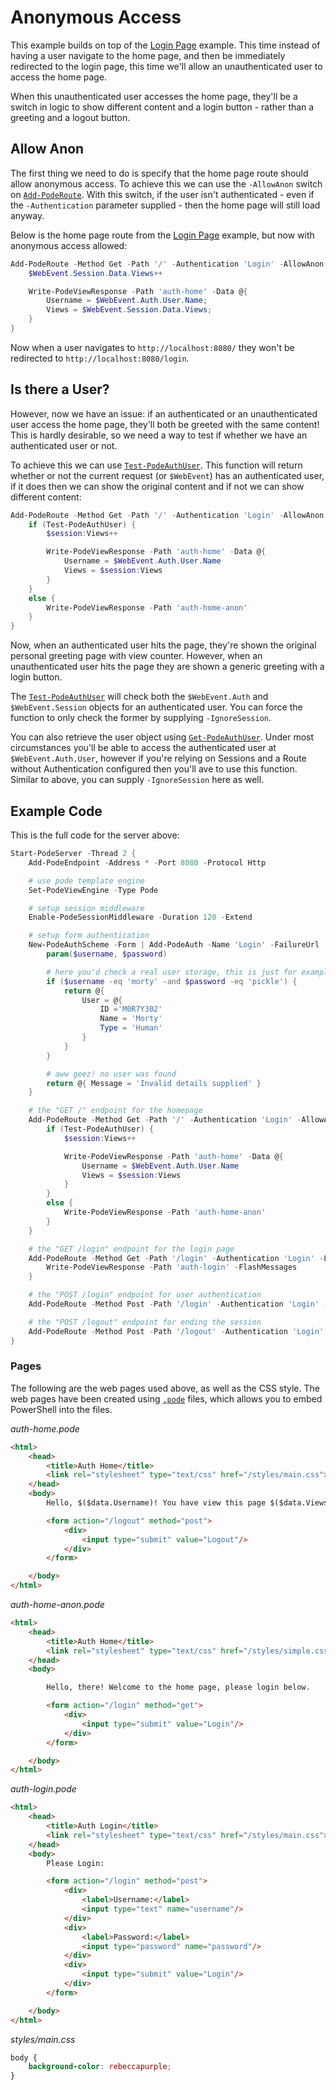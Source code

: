 # Anonymous Access

This example builds on top of the [Login Page](../LoginPage) example. This time instead of having a user navigate to the home page, and then be immediately redirected to the login page, this time we'll allow an unauthenticated user to access the home page.

When this unauthenticated user accesses the home page, they'll be a switch in logic to show different content and a login button - rather than a greeting and a logout button.

## Allow Anon

The first thing we need to do is specify that the home page route should allow anonymous access. To achieve this we can use the `-AllowAnon` switch on [`Add-PodeRoute`](../../../../Functions/Routes/Add-PodeRoute). With this switch, if the user isn't authenticated - even if the `-Authentication` parameter supplied - then the home page will still load anyway.

Below is the home page route from the [Login Page](../LoginPage) example, but now with anonymous access allowed:

```powershell
Add-PodeRoute -Method Get -Path '/' -Authentication 'Login' -AllowAnon -ScriptBlock {
    $WebEvent.Session.Data.Views++

    Write-PodeViewResponse -Path 'auth-home' -Data @{
        Username = $WebEvent.Auth.User.Name;
        Views = $WebEvent.Session.Data.Views;
    }
}
```

Now when a user navigates to `http://localhost:8080/` they won't be redirected to `http://localhost:8080/login`.

## Is there a User?

However, now we have an issue: if an authenticated or an unauthenticated user access the home page, they'll both be greeted with the same content! This is hardly desirable, so we need a way to test if whether we have an authenticated user or not.

To achieve this we can use [`Test-PodeAuthUser`](../../../../Functions/Authentication/Test-PodeAuthUser). This function will return whether or not the current request (or `$WebEvent`) has an authenticated user, if it does then we can show the original content and if not we can show different content:

```powershell
Add-PodeRoute -Method Get -Path '/' -Authentication 'Login' -AllowAnon -ScriptBlock {
    if (Test-PodeAuthUser) {
        $session:Views++

        Write-PodeViewResponse -Path 'auth-home' -Data @{
            Username = $WebEvent.Auth.User.Name
            Views = $session:Views
        }
    }
    else {
        Write-PodeViewResponse -Path 'auth-home-anon'
    }
}
```

Now, when an authenticated user hits the page, they're shown the original personal greeting page with view counter. However, when an unauthenticated user hits the page they are shown a generic greeting with a login button.

The [`Test-PodeAuthUser`](../../../../Functions/Authentication/Test-PodeAuthUser) will check both the `$WebEvent.Auth` and `$WebEvent.Session` objects for an authenticated user. You can force the function to only check the former by supplying `-IgnoreSession`.

You can also retrieve the user object using [`Get-PodeAuthUser`](../../../../Functions/Authentication/Get-PodeAuthUser). Under most circumstances you'll be able to access the authenticated user at `$WebEvent.Auth.User`, however if you're relying on Sessions and a Route without Authentication configured then you'll ave to use this function. Similar to above, you can supply `-IgnoreSession` here as well.

## Example Code

This is the full code for the server above:

```powershell
Start-PodeServer -Thread 2 {
    Add-PodeEndpoint -Address * -Port 8080 -Protocol Http

    # use pode template engine
    Set-PodeViewEngine -Type Pode

    # setup session middleware
    Enable-PodeSessionMiddleware -Duration 120 -Extend

    # setup form authentication
    New-PodeAuthScheme -Form | Add-PodeAuth -Name 'Login' -FailureUrl '/login' -SuccessUrl '/' -ScriptBlock {
        param($username, $password)

        # here you'd check a real user storage, this is just for example
        if ($username -eq 'morty' -and $password -eq 'pickle') {
            return @{
                User = @{
                    ID ='M0R7Y302'
                    Name = 'Morty'
                    Type = 'Human'
                }
            }
        }

        # aww geez! no user was found
        return @{ Message = 'Invalid details supplied' }
    }

    # the "GET /" endpoint for the homepage
    Add-PodeRoute -Method Get -Path '/' -Authentication 'Login' -AllowAnon -ScriptBlock {
        if (Test-PodeAuthUser) {
            $session:Views++

            Write-PodeViewResponse -Path 'auth-home' -Data @{
                Username = $WebEvent.Auth.User.Name
                Views = $session:Views
            }
        }
        else {
            Write-PodeViewResponse -Path 'auth-home-anon'
        }
    }

    # the "GET /login" endpoint for the login page
    Add-PodeRoute -Method Get -Path '/login' -Authentication 'Login' -Login -ScriptBlock {
        Write-PodeViewResponse -Path 'auth-login' -FlashMessages
    }

    # the "POST /login" endpoint for user authentication
    Add-PodeRoute -Method Post -Path '/login' -Authentication 'Login' -Login

    # the "POST /logout" endpoint for ending the session
    Add-PodeRoute -Method Post -Path '/logout' -Authentication 'Login' -Logout
}
```

### Pages

The following are the web pages used above, as well as the CSS style. The web pages have been created using [`.pode`](../../../Views/Pode) files, which allows you to embed PowerShell into the files.

*auth-home.pode*
```html
<html>
    <head>
        <title>Auth Home</title>
        <link rel="stylesheet" type="text/css" href="/styles/main.css">
    </head>
    <body>
        Hello, $($data.Username)! You have view this page $($data.Views) times!

        <form action="/logout" method="post">
            <div>
                <input type="submit" value="Logout"/>
            </div>
        </form>

    </body>
</html>
```

*auth-home-anon.pode*
```html
<html>
    <head>
        <title>Auth Home</title>
        <link rel="stylesheet" type="text/css" href="/styles/simple.css">
    </head>
    <body>

        Hello, there! Welcome to the home page, please login below.

        <form action="/login" method="get">
            <div>
                <input type="submit" value="Login"/>
            </div>
        </form>

    </body>
</html>
```

*auth-login.pode*
```html
<html>
    <head>
        <title>Auth Login</title>
        <link rel="stylesheet" type="text/css" href="/styles/main.css">
    </head>
    <body>
        Please Login:

        <form action="/login" method="post">
            <div>
                <label>Username:</label>
                <input type="text" name="username"/>
            </div>
            <div>
                <label>Password:</label>
                <input type="password" name="password"/>
            </div>
            <div>
                <input type="submit" value="Login"/>
            </div>
        </form>

    </body>
</html>
```

*styles/main.css*
```css
body {
    background-color: rebeccapurple;
}
```
